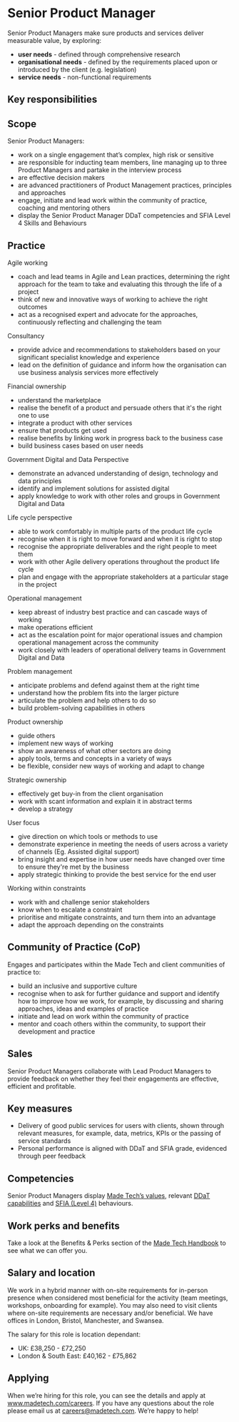 # Senior Product Manager 

Senior Product Managers make sure products and services deliver measurable value, by exploring:

- **user needs** - defined through comprehensive research
- **organisational needs** - defined by the requirements placed upon or introduced by the client (e.g. legislation)
- **service needs** - non-functional requirements


## Key responsibilities
## Scope
Senior Product Managers:
- work on a single engagement that’s complex, high risk or sensitive
- are responsible for inducting team members, line managing up to three Product Managers and partake in the interview process
- are effective decision makers
- are advanced practitioners of Product Management practices, principles and approaches
- engage, initiate and lead work within the community of practice, coaching and mentoring others
- display the Senior Product Manager DDaT competencies and SFIA Level 4 Skills and Behaviours


## Practice

Agile working
- coach and lead teams in Agile and Lean practices, determining the right approach for the team to take and evaluating this through the life of a project
- think of new and innovative ways of working to achieve the right outcomes
- act as a recognised expert and advocate for the approaches, continuously reflecting and challenging the team

Consultancy
- provide advice and recommendations to stakeholders based on your significant specialist knowledge and experience
- lead on the definition of guidance and inform how the organisation can use business analysis services more effectively

Financial ownership
- understand the marketplace
- realise the benefit of a product and persuade others that it's the right one to use
- integrate a product with other services
- ensure that products get used
- realise benefits by linking work in progress back to the business case
- build business cases based on user needs

Government Digital and Data Perspective
- demonstrate an advanced understanding of design, technology and data principles
- identify and implement solutions for assisted digital
- apply knowledge to work with other roles and groups in Government Digital and Data

Life cycle perspective
- able to work comfortably in multiple parts of the product life cycle
- recognise when it is right to move forward and when it is right to stop
- recognise the appropriate deliverables and the right people to meet them
- work with other Agile delivery operations throughout the product life cycle
- plan and engage with the appropriate stakeholders at a particular stage in the project

Operational management
- keep abreast of industry best practice and can cascade ways of working
- make operations efficient
- act as the escalation point for major operational issues and champion operational management across the community
- work closely with leaders of operational delivery teams in Government Digital and Data

Problem management
- anticipate problems and defend against them at the right time
- understand how the problem fits into the larger picture
- articulate the problem and help others to do so
- build problem-solving capabilities in others

Product ownership
- guide others
- implement new ways of working
- show an awareness of what other sectors are doing
- apply tools, terms and concepts in a variety of ways
- be flexible, consider new ways of working and adapt to change

Strategic ownership
- effectively get buy-in from the client organisation
- work with scant information and explain it in abstract terms
- develop a strategy

User focus
- give direction on which tools or methods to use
- demonstrate experience in meeting the needs of users across a variety of channels (Eg. Assisted digital support)
- bring insight and expertise in how user needs have changed over time to ensure they're met by the business
- apply strategic thinking to provide the best service for the end user

Working within constraints
- work with and challenge senior stakeholders
- know when to escalate a constraint
- prioritise and mitigate constraints, and turn them into an advantage
- adapt the approach depending on the constraints
  

## Community of Practice (CoP)
Engages and participates within the Made Tech and client communities of practice to:
- build an inclusive and supportive culture
- recognise when to ask for further guidance and support and identify how to improve how we work, for example, by discussing and sharing approaches, ideas and examples of practice
- initiate and lead on work within the community of practice
- mentor and coach others within the community, to support their development and practice


## Sales
Senior Product Managers collaborate with Lead Product Managers to provide feedback on whether they feel their engagements are effective, efficient and profitable.

## Key measures
- Delivery of good public services for users with clients, shown through relevant measures, for example, data, metrics, KPIs or the passing of service standards
- Personal performance is aligned with DDaT and SFIA grade, evidenced through peer feedback


## Competencies
Senior Product Managers display [Made Tech’s values](https://github.com/madetech/handbook/blob/main/company/about.md), relevant [DDaT capabilities](https://www.gov.uk/guidance/product-manager#senior-product-manager) and [SFIA (Level 4)](https://sfia-online.org/en/sfia-8/responsibilities/level-4) behaviours.

## Work perks and benefits
Take a look at the Benefits & Perks section of the [Made Tech Handbook](https://github.com/madetech/handbook) to see what we can offer you. 

## Salary and location

We work in a hybrid manner with on-site requirements for in-person presence when considered most beneficial for the activity (team meetings, workshops, onboarding for example). You may also need to visit clients where on-site requirements are necessary and/or beneficial. We have offices in London, Bristol, Manchester, and Swansea. 

The salary for this role is location dependant:
* UK: £38,250 - £72,250
* London & South East: £40,162 - £75,862


## Applying

When we’re hiring for this role, you can see the details and apply at www.madetech.com/careers. If you have any questions about the role please email us at careers@madetech.com. We’re happy to help!

